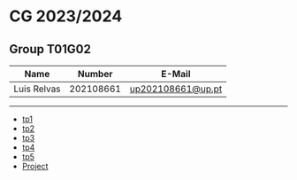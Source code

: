 # CG 2023/2024

## Group T01G02
| Name             | Number    | E-Mail             |
| ---------------- | --------- | ------------------ |
| Luis Relvas      | 202108661 | up202108661@up.pt  |

----

  - [tp1](tp1/README.md)
  - [tp2](tp2/README.md)
  - [tp3](tp3/README.md)
  - [tp4](tp4/README.md)
  - [tp5](tp5/README.md)
  - [Project](proj/README.md)
